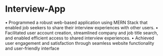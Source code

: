 # Interview-App
• Programmed a robust web-based application using MERN Stack that enabled job seekers to share their interview experiences with other users.
• Facilitated user account creation, streamlined company and job title search, and enabled efficient access to shared interview experiences.
• Achieved user engagement and satisfaction through seamless website functionality and user-friendly interface
